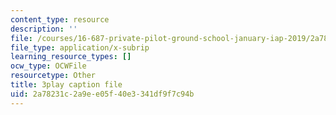 ```yaml
---
content_type: resource
description: ''
file: /courses/16-687-private-pilot-ground-school-january-iap-2019/2a78231c2a9ee05f40e3341df9f7c94b_RSuztJUlgOM.srt
file_type: application/x-subrip
learning_resource_types: []
ocw_type: OCWFile
resourcetype: Other
title: 3play caption file
uid: 2a78231c-2a9e-e05f-40e3-341df9f7c94b
---
```


